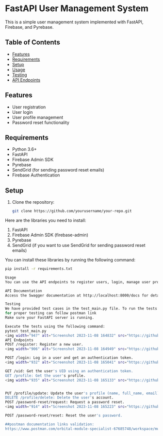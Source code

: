 # FastAPI User Management System

This is a simple user management system implemented with FastAPI, Firebase, and Pyrebase.

## Table of Contents

- [Features](#features)
- [Requirements](#requirements)
- [Setup](#setup)
- [Usage](#usage)
- [Testing](#testing)
- [API Endpoints](#api-endpoints)


## Features

- User registration
- User login
- User profile management
- Password reset functionality

## Requirements

- Python 3.6+
- FastAPI
- Firebase Admin SDK
- Pyrebase
- SendGrid (for sending password reset emails)
- Firebase Authentication

## Setup

1. Clone the repository:

   ```bash
   git clone https://github.com/yourusername/your-repo.git


Here are the libraries you need to install:

1. FastAPI
2. Firebase Admin SDK (firebase-admin)
3. Pyrebase
4. SendGrid (if you want to use SendGrid for sending password reset emails)

You can install these libraries by running the following command:

```bash
pip install -r requirements.txt

Usage
You can use the API endpoints to register users, login, manage user profiles, and reset passwords.

API Documentation
Access the Swagger documentation at http://localhost:8000/docs for details on available endpoints.

Testing
We have provided test cases in the test_main.py file. To run the tests:
for proper testing can follow postman link
Make sure your FastAPI server is running.

Execute the tests using the following command:
pytest test_main.py
<img width="947" alt="Screenshot 2023-11-08 164832" src="https://github.com/Sakhtiman/mugs/assets/134630688/dd8dae0f-abab-4d22-8f82-086436aa94f5">
API Endpoints
POST /register: Register a new user.
<img width="906" alt="Screenshot 2023-11-08 164949" src="https://github.com/Sakhtiman/mugs/assets/134630688/20ba8adb-2767-43a1-bb6d-f8a354008d07">

POST /login: Log in a user and get an authentication token.
<img width="932" alt="Screenshot 2023-11-08 165041" src="https://github.com/Sakhtiman/mugs/assets/134630688/94f37811-2f22-4992-9830-ade1eba2b9e0">

GET /uid: Get the user's UID using an authentication token.
GET /profile: Get the user's profile.
<img width="935" alt="Screenshot 2023-11-08 165133" src="https://github.com/Sakhtiman/mugs/assets/134630688/3cbe7f78-3a08-4cdd-bd04-15c175011b36">


PUT /profile/update: Update the user's profile (name, full_name, email).
DELETE /profile/delete: Delete the user's account.
POST /password-reset/request: Request a password reset.
<img width="914" alt="Screenshot 2023-11-08 165223" src="https://github.com/Sakhtiman/mugs/assets/134630688/6eb77bfe-e9d8-4d30-9584-60fad33d65c5">

POST /password-reset/reset: Reset the user's password.

##postman documentation links validation:
https://www.postman.com/orbital-module-specialist-67685748/workspace/mugs/collection/31009994-bb5a3bbc-24a2-43da-b250-33e3093292cd?action=share&creator=31009994
